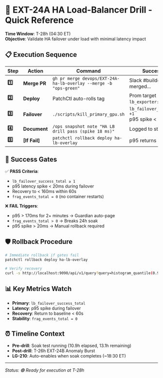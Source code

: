 # 🔧 EXT-24A HA Load-Balancer Drill - Quick Reference

**Time Window**: T-28h (04:30 ET)  
**Objective**: Validate HA failover under load with minimal latency impact

## 📋 Execution Sequence

| Step | Action | Command | Success Signal |
|------|--------|---------|----------------|
| **1️⃣** | **Merge PR** | `gh pr merge devops/EXT-24A-ha-lb-overlay --merge -b "ops-green"` | Slack #builder-alerts: ✅ merged... |
| **2️⃣** | **Deploy** | PatchCtl auto-rolls tag | Prom target `lb_exporter:9100` appears |
| **3️⃣** | **Failover** | `./scripts/kill_primary_gpu.sh` | `lb_failover_success_total +1`<br/>p95 spike < 20ms |
| **4️⃣** | **Document** | `/ops snapshot note "HA LB drill pass (spike 18 ms)"` | Logged to state-of-titan |
| **5️⃣** | **[If Fail]** | `patchctl rollback deploy ha-lb-overlay` | p95 returns < 160ms |

## 🚨 Success Gates

✅ **PASS Criteria**:
- `lb_failover_success_total ≥ 1`
- p95 latency spike < 20ms during failover
- Recovery to < 160ms within 60s
- `frag_events_total = 0` (no container restarts)

❌ **FAIL Triggers**:
- p95 > 170ms for 2+ minutes → Guardian auto-page
- `frag_events_total > 0` → Breaks 24h soak
- p95 spike > 20ms → Manual rollback required

## 🛡️ Rollback Procedure

```bash
# Immediate rollback if gates fail
patchctl rollback deploy ha-lb-overlay

# Verify recovery
curl -s http://localhost:9090/api/v1/query?query=histogram_quantile(0.95,rate(http_request_duration_seconds_bucket[5m]))
```

## 📊 Key Metrics Watch

- **Primary**: `lb_failover_success_total`
- **Latency**: p95 spike during failover
- **Recovery**: Return to baseline < 60s
- **Stability**: `frag_events_total = 0`

## ⏰ Timeline Context

- **Pre-drill**: Soak test running (10.9h elapsed, 13.1h remaining)
- **Post-drill**: T-26h EXT-24B Anomaly Burst
- **LG-210**: Auto-enables when soak completes (~18:30 ET)

---
*Status: 🟢 Ready for execution at T-28h* 